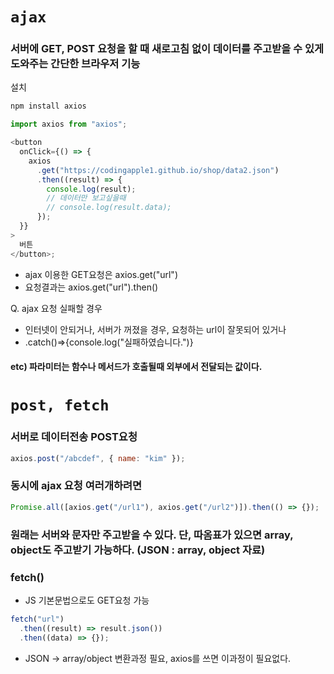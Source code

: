 # `ajax`

### 서버에 GET, POST 요청을 할 때 새로고침 없이 데이터를 주고받을 수 있게 도와주는 간단한 브라우저 기능

설치

```js
npm install axios
```

```js
import axios from "axios";

<button
  onClick={() => {
    axios
      .get("https://codingapple1.github.io/shop/data2.json")
      .then((result) => {
        console.log(result);
        // 데이터만 보고싶을때
        // console.log(result.data);
      });
  }}
>
  버튼
</button>;
```

- ajax 이용한 GET요청은 axios.get("url")
- 요청결과는 axios.get("url").then()

Q. ajax 요청 실패할 경우

- 인터넷이 안되거나, 서버가 꺼졌을 경우, 요청하는 url이 잘못되어 있거나
- .catch()=>{console.log("실패하였습니다.")}

#### etc) 파라미터는 함수나 메서드가 호출될때 외부에서 전달되는 값이다.

# `post, fetch`

### 서버로 데이터전송 POST요청

```js
axios.post("/abcdef", { name: "kim" });
```

### 동시에 ajax 요청 여러개하려면

```js
Promise.all([axios.get("/url1"), axios.get("/url2")]).then(() => {});
```

### 원래는 서버와 문자만 주고받을 수 있다. 단, 따옴표가 있으면 array, object도 주고받기 가능하다. (JSON : array, object 자료)

### fetch()

- JS 기본문법으로도 GET요청 가능

```js
fetch("url")
  .then((result) => result.json())
  .then((data) => {});
```

- JSON -> array/object 변환과정 필요, axios를 쓰면 이과정이 필요없다.
